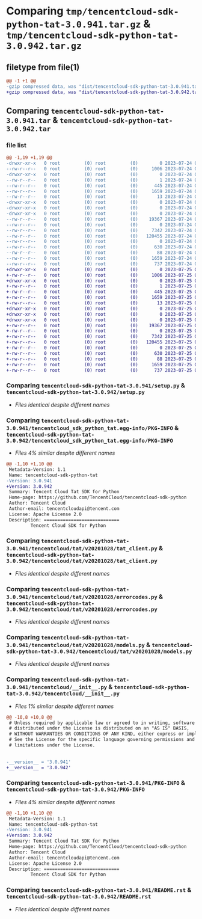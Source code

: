 # Comparing `tmp/tencentcloud-sdk-python-tat-3.0.941.tar.gz` & `tmp/tencentcloud-sdk-python-tat-3.0.942.tar.gz`

## filetype from file(1)

```diff
@@ -1 +1 @@
-gzip compressed data, was "dist/tencentcloud-sdk-python-tat-3.0.941.tar", last modified: Mon Jul 24 00:43:52 2023, max compression
+gzip compressed data, was "dist/tencentcloud-sdk-python-tat-3.0.942.tar", last modified: Tue Jul 25 04:25:28 2023, max compression
```

## Comparing `tencentcloud-sdk-python-tat-3.0.941.tar` & `tencentcloud-sdk-python-tat-3.0.942.tar`

### file list

```diff
@@ -1,19 +1,19 @@
-drwxr-xr-x   0 root         (0) root         (0)        0 2023-07-24 00:43:52.000000 tencentcloud-sdk-python-tat-3.0.941/
--rw-r--r--   0 root         (0) root         (0)     1006 2023-07-24 00:43:51.000000 tencentcloud-sdk-python-tat-3.0.941/setup.py
-drwxr-xr-x   0 root         (0) root         (0)        0 2023-07-24 00:43:52.000000 tencentcloud-sdk-python-tat-3.0.941/tencentcloud_sdk_python_tat.egg-info/
--rw-r--r--   0 root         (0) root         (0)        1 2023-07-24 00:43:52.000000 tencentcloud-sdk-python-tat-3.0.941/tencentcloud_sdk_python_tat.egg-info/dependency_links.txt
--rw-r--r--   0 root         (0) root         (0)      445 2023-07-24 00:43:52.000000 tencentcloud-sdk-python-tat-3.0.941/tencentcloud_sdk_python_tat.egg-info/SOURCES.txt
--rw-r--r--   0 root         (0) root         (0)     1659 2023-07-24 00:43:52.000000 tencentcloud-sdk-python-tat-3.0.941/tencentcloud_sdk_python_tat.egg-info/PKG-INFO
--rw-r--r--   0 root         (0) root         (0)       13 2023-07-24 00:43:52.000000 tencentcloud-sdk-python-tat-3.0.941/tencentcloud_sdk_python_tat.egg-info/top_level.txt
-drwxr-xr-x   0 root         (0) root         (0)        0 2023-07-24 00:43:52.000000 tencentcloud-sdk-python-tat-3.0.941/tencentcloud/
-drwxr-xr-x   0 root         (0) root         (0)        0 2023-07-24 00:43:52.000000 tencentcloud-sdk-python-tat-3.0.941/tencentcloud/tat/
-drwxr-xr-x   0 root         (0) root         (0)        0 2023-07-24 00:43:52.000000 tencentcloud-sdk-python-tat-3.0.941/tencentcloud/tat/v20201028/
--rw-r--r--   0 root         (0) root         (0)    19367 2023-07-24 00:43:51.000000 tencentcloud-sdk-python-tat-3.0.941/tencentcloud/tat/v20201028/tat_client.py
--rw-r--r--   0 root         (0) root         (0)        0 2023-07-24 00:43:51.000000 tencentcloud-sdk-python-tat-3.0.941/tencentcloud/tat/v20201028/__init__.py
--rw-r--r--   0 root         (0) root         (0)     7342 2023-07-24 00:43:51.000000 tencentcloud-sdk-python-tat-3.0.941/tencentcloud/tat/v20201028/errorcodes.py
--rw-r--r--   0 root         (0) root         (0)   120455 2023-07-24 00:43:51.000000 tencentcloud-sdk-python-tat-3.0.941/tencentcloud/tat/v20201028/models.py
--rw-r--r--   0 root         (0) root         (0)        0 2023-07-24 00:43:51.000000 tencentcloud-sdk-python-tat-3.0.941/tencentcloud/tat/__init__.py
--rw-r--r--   0 root         (0) root         (0)      630 2023-07-24 00:43:51.000000 tencentcloud-sdk-python-tat-3.0.941/tencentcloud/__init__.py
--rw-r--r--   0 root         (0) root         (0)       88 2023-07-24 00:43:52.000000 tencentcloud-sdk-python-tat-3.0.941/setup.cfg
--rw-r--r--   0 root         (0) root         (0)     1659 2023-07-24 00:43:52.000000 tencentcloud-sdk-python-tat-3.0.941/PKG-INFO
--rw-r--r--   0 root         (0) root         (0)      737 2023-07-24 00:43:51.000000 tencentcloud-sdk-python-tat-3.0.941/README.rst
+drwxr-xr-x   0 root         (0) root         (0)        0 2023-07-25 04:25:28.000000 tencentcloud-sdk-python-tat-3.0.942/
+-rw-r--r--   0 root         (0) root         (0)     1006 2023-07-25 04:25:28.000000 tencentcloud-sdk-python-tat-3.0.942/setup.py
+drwxr-xr-x   0 root         (0) root         (0)        0 2023-07-25 04:25:28.000000 tencentcloud-sdk-python-tat-3.0.942/tencentcloud_sdk_python_tat.egg-info/
+-rw-r--r--   0 root         (0) root         (0)        1 2023-07-25 04:25:28.000000 tencentcloud-sdk-python-tat-3.0.942/tencentcloud_sdk_python_tat.egg-info/dependency_links.txt
+-rw-r--r--   0 root         (0) root         (0)      445 2023-07-25 04:25:28.000000 tencentcloud-sdk-python-tat-3.0.942/tencentcloud_sdk_python_tat.egg-info/SOURCES.txt
+-rw-r--r--   0 root         (0) root         (0)     1659 2023-07-25 04:25:28.000000 tencentcloud-sdk-python-tat-3.0.942/tencentcloud_sdk_python_tat.egg-info/PKG-INFO
+-rw-r--r--   0 root         (0) root         (0)       13 2023-07-25 04:25:28.000000 tencentcloud-sdk-python-tat-3.0.942/tencentcloud_sdk_python_tat.egg-info/top_level.txt
+drwxr-xr-x   0 root         (0) root         (0)        0 2023-07-25 04:25:28.000000 tencentcloud-sdk-python-tat-3.0.942/tencentcloud/
+drwxr-xr-x   0 root         (0) root         (0)        0 2023-07-25 04:25:28.000000 tencentcloud-sdk-python-tat-3.0.942/tencentcloud/tat/
+drwxr-xr-x   0 root         (0) root         (0)        0 2023-07-25 04:25:28.000000 tencentcloud-sdk-python-tat-3.0.942/tencentcloud/tat/v20201028/
+-rw-r--r--   0 root         (0) root         (0)    19367 2023-07-25 04:25:28.000000 tencentcloud-sdk-python-tat-3.0.942/tencentcloud/tat/v20201028/tat_client.py
+-rw-r--r--   0 root         (0) root         (0)        0 2023-07-25 04:25:28.000000 tencentcloud-sdk-python-tat-3.0.942/tencentcloud/tat/v20201028/__init__.py
+-rw-r--r--   0 root         (0) root         (0)     7342 2023-07-25 04:25:28.000000 tencentcloud-sdk-python-tat-3.0.942/tencentcloud/tat/v20201028/errorcodes.py
+-rw-r--r--   0 root         (0) root         (0)   120455 2023-07-25 04:25:28.000000 tencentcloud-sdk-python-tat-3.0.942/tencentcloud/tat/v20201028/models.py
+-rw-r--r--   0 root         (0) root         (0)        0 2023-07-25 04:25:28.000000 tencentcloud-sdk-python-tat-3.0.942/tencentcloud/tat/__init__.py
+-rw-r--r--   0 root         (0) root         (0)      630 2023-07-25 04:25:28.000000 tencentcloud-sdk-python-tat-3.0.942/tencentcloud/__init__.py
+-rw-r--r--   0 root         (0) root         (0)       88 2023-07-25 04:25:28.000000 tencentcloud-sdk-python-tat-3.0.942/setup.cfg
+-rw-r--r--   0 root         (0) root         (0)     1659 2023-07-25 04:25:28.000000 tencentcloud-sdk-python-tat-3.0.942/PKG-INFO
+-rw-r--r--   0 root         (0) root         (0)      737 2023-07-25 04:25:28.000000 tencentcloud-sdk-python-tat-3.0.942/README.rst
```

### Comparing `tencentcloud-sdk-python-tat-3.0.941/setup.py` & `tencentcloud-sdk-python-tat-3.0.942/setup.py`

 * *Files identical despite different names*

### Comparing `tencentcloud-sdk-python-tat-3.0.941/tencentcloud_sdk_python_tat.egg-info/PKG-INFO` & `tencentcloud-sdk-python-tat-3.0.942/tencentcloud_sdk_python_tat.egg-info/PKG-INFO`

 * *Files 4% similar despite different names*

```diff
@@ -1,10 +1,10 @@
 Metadata-Version: 1.1
 Name: tencentcloud-sdk-python-tat
-Version: 3.0.941
+Version: 3.0.942
 Summary: Tencent Cloud Tat SDK for Python
 Home-page: https://github.com/TencentCloud/tencentcloud-sdk-python
 Author: Tencent Cloud
 Author-email: tencentcloudapi@tencent.com
 License: Apache License 2.0
 Description: ============================
         Tencent Cloud SDK for Python
```

### Comparing `tencentcloud-sdk-python-tat-3.0.941/tencentcloud/tat/v20201028/tat_client.py` & `tencentcloud-sdk-python-tat-3.0.942/tencentcloud/tat/v20201028/tat_client.py`

 * *Files identical despite different names*

### Comparing `tencentcloud-sdk-python-tat-3.0.941/tencentcloud/tat/v20201028/errorcodes.py` & `tencentcloud-sdk-python-tat-3.0.942/tencentcloud/tat/v20201028/errorcodes.py`

 * *Files identical despite different names*

### Comparing `tencentcloud-sdk-python-tat-3.0.941/tencentcloud/tat/v20201028/models.py` & `tencentcloud-sdk-python-tat-3.0.942/tencentcloud/tat/v20201028/models.py`

 * *Files identical despite different names*

### Comparing `tencentcloud-sdk-python-tat-3.0.941/tencentcloud/__init__.py` & `tencentcloud-sdk-python-tat-3.0.942/tencentcloud/__init__.py`

 * *Files 1% similar despite different names*

```diff
@@ -10,8 +10,8 @@
 # Unless required by applicable law or agreed to in writing, software
 # distributed under the License is distributed on an "AS IS" BASIS,
 # WITHOUT WARRANTIES OR CONDITIONS OF ANY KIND, either express or implied.
 # See the License for the specific language governing permissions and
 # limitations under the License.
 
 
-__version__ = '3.0.941'
+__version__ = '3.0.942'
```

### Comparing `tencentcloud-sdk-python-tat-3.0.941/PKG-INFO` & `tencentcloud-sdk-python-tat-3.0.942/PKG-INFO`

 * *Files 4% similar despite different names*

```diff
@@ -1,10 +1,10 @@
 Metadata-Version: 1.1
 Name: tencentcloud-sdk-python-tat
-Version: 3.0.941
+Version: 3.0.942
 Summary: Tencent Cloud Tat SDK for Python
 Home-page: https://github.com/TencentCloud/tencentcloud-sdk-python
 Author: Tencent Cloud
 Author-email: tencentcloudapi@tencent.com
 License: Apache License 2.0
 Description: ============================
         Tencent Cloud SDK for Python
```

### Comparing `tencentcloud-sdk-python-tat-3.0.941/README.rst` & `tencentcloud-sdk-python-tat-3.0.942/README.rst`

 * *Files identical despite different names*

